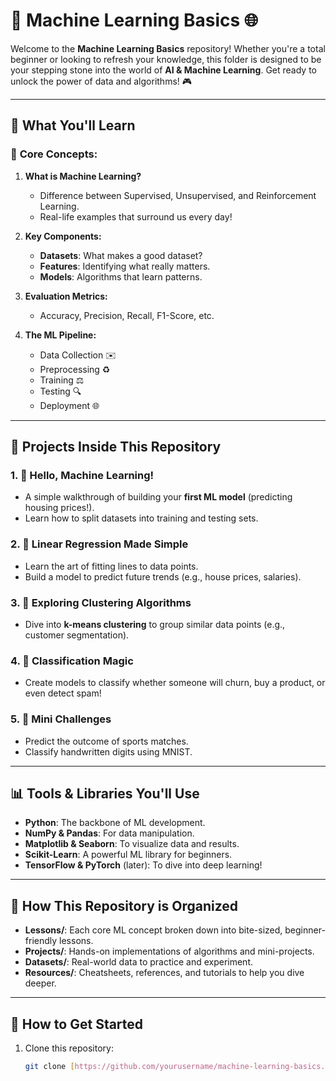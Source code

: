# 🤖 Machine Learning Basics 🌐

Welcome to the **Machine Learning Basics** repository! Whether you're a total beginner or looking to refresh your knowledge, this folder is designed to be your stepping stone into the world of **AI & Machine Learning**. Get ready to unlock the power of data and algorithms! 🎮

---

## 🔧 What You'll Learn

### 🔄 **Core Concepts:**
1. **What is Machine Learning?**
   - Difference between Supervised, Unsupervised, and Reinforcement Learning.
   - Real-life examples that surround us every day!

2. **Key Components:**
   - **Datasets**: What makes a good dataset?
   - **Features**: Identifying what really matters.
   - **Models**: Algorithms that learn patterns.

3. **Evaluation Metrics:**
   - Accuracy, Precision, Recall, F1-Score, etc.

4. **The ML Pipeline:**
   - Data Collection ✉️
   - Preprocessing ♻️
   - Training ⚖️
   - Testing 🔍
   - Deployment 🌐

---

## 🎨 Projects Inside This Repository

### 1. 🤖 **Hello, Machine Learning!**
   - A simple walkthrough of building your **first ML model** (predicting housing prices!).
   - Learn how to split datasets into training and testing sets.

### 2. 🌱 **Linear Regression Made Simple**
   - Learn the art of fitting lines to data points.
   - Build a model to predict future trends (e.g., house prices, salaries).

### 3. 🔬 **Exploring Clustering Algorithms**
   - Dive into **k-means clustering** to group similar data points (e.g., customer segmentation).

### 4. 🔐 **Classification Magic**
   - Create models to classify whether someone will churn, buy a product, or even detect spam!

### 5. 🔮 **Mini Challenges**
   - Predict the outcome of sports matches.
   - Classify handwritten digits using MNIST.

---

## 📊 Tools & Libraries You'll Use

- **Python**: The backbone of ML development. 
- **NumPy & Pandas**: For data manipulation.
- **Matplotlib & Seaborn**: To visualize data and results.
- **Scikit-Learn**: A powerful ML library for beginners.
- **TensorFlow & PyTorch** (later): To dive into deep learning!

---

## 🎨 How This Repository is Organized

- **Lessons/**: Each core ML concept broken down into bite-sized, beginner-friendly lessons.
- **Projects/**: Hands-on implementations of algorithms and mini-projects.
- **Datasets/**: Real-world data to practice and experiment.
- **Resources/**: Cheatsheets, references, and tutorials to help you dive deeper.

---

## 🚀 How to Get Started

1. Clone this repository:
   ```bash
   git clone [https://github.com/yourusername/machine-learning-basics.git](https://github.com/lieson-bit/Machine-Learning-Basics)
